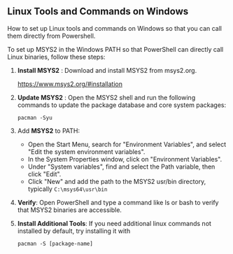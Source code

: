 ## Linux Tools and Commands on Windows

How to set up Linux tools and commands on Windows so that you can call them directly from Powershell.

To set up MSYS2 in the Windows PATH so that PowerShell can directly call Linux binaries, follow these steps:

1. **Install MSYS2** : Download and install MSYS2 from msys2.org.
    
    https://www.msys2.org/#installation

2. **Update MSYS2** : Open the MSYS2 shell and run the following commands to update the package database and core system packages:
    ```
    pacman -Syu
    ```

3. Add **MSYS2** to PATH:
    - Open the Start Menu, search for "Environment Variables", and select "Edit the system environment variables".
    - In the System Properties window, click on "Environment Variables".
    - Under "System variables", find and select the Path variable, then click "Edit".
    - Click "New" and add the path to the MSYS2 usr/bin directory, typically `C:\msys64\usr\bin`

4. **Verify**: Open PowerShell and type a command like ls or bash to verify that MSYS2 binaries are accessible.

5. **Install Additional Tools**: If you need additional linux commands not installed by default, try installing it with
   ```
   pacman -S [package-name]
   ```
